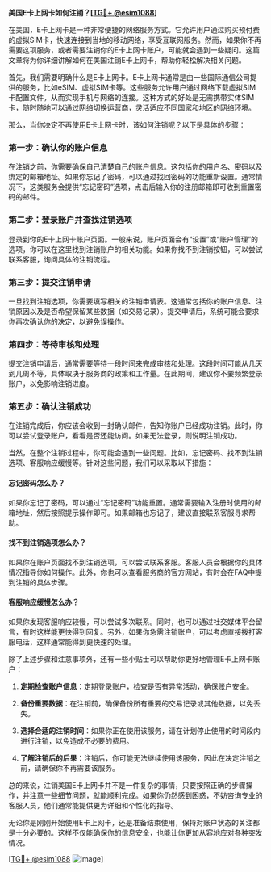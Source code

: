 **美国E卡上网卡如何注销？[[TG💪+ @esim1088](https://t.me/s/esim1088)]**

在美国，E卡上网卡是一种非常便捷的网络服务方式。它允许用户通过购买预付费的虚拟SIM卡，快速连接到当地的移动网络，享受互联网服务。然而，如果你不再需要这项服务，或者需要注销你的E卡上网卡账户，可能就会遇到一些疑问。这篇文章将为你详细讲解如何在美国注销E卡上网卡，帮助你轻松解决相关问题。

首先，我们需要明确什么是E卡上网卡。E卡上网卡通常是由一些国际通信公司提供的服务，比如eSIM、虚拟SIM卡等。这些服务允许用户通过网络下载虚拟SIM卡配置文件，从而实现手机与网络的连接。这种方式的好处是无需携带实体SIM卡，随时随地可以通过网络切换运营商，灵活适应不同国家和地区的网络环境。

那么，当你决定不再使用E卡上网卡时，该如何注销呢？以下是具体的步骤：

### 第一步：确认你的账户信息

在注销之前，你需要确保自己清楚自己的账户信息。这包括你的用户名、密码以及绑定的邮箱地址。如果你忘记了密码，可以通过找回密码的功能重新设置。通常情况下，这类服务会提供“忘记密码”选项，点击后输入你的注册邮箱即可收到重置密码的邮件。

### 第二步：登录账户并查找注销选项

登录到你的E卡上网卡账户页面。一般来说，账户页面会有“设置”或“账户管理”的选项，你可以在这里找到注销账户的相关功能。如果你找不到注销按钮，可以尝试联系客服，询问具体的注销流程。

### 第三步：提交注销申请

一旦找到注销选项，你需要填写相关的注销申请表。这通常包括你的账户信息、注销原因以及是否希望保留某些数据（如交易记录）。提交申请后，系统可能会要求你再次确认你的决定，以避免误操作。

### 第四步：等待审核和处理

提交注销申请后，通常需要等待一段时间来完成审核和处理。这段时间可能从几天到几周不等，具体取决于服务商的政策和工作量。在此期间，建议你不要频繁登录账户，以免影响注销进度。

### 第五步：确认注销成功

在注销完成后，你应该会收到一封确认邮件，告知你账户已经成功注销。此时，你可以尝试登录账户，看看是否还能访问。如果无法登录，则说明注销成功。

当然，在整个注销过程中，你可能会遇到一些问题。比如，忘记密码、找不到注销选项、客服响应缓慢等。针对这些问题，我们可以采取以下措施：

#### 忘记密码怎么办？

如果你忘记了密码，可以通过“忘记密码”功能重置。通常需要输入注册时使用的邮箱地址，然后按照提示操作即可。如果邮箱也忘记了，建议直接联系客服寻求帮助。

#### 找不到注销选项怎么办？

如果你在账户页面找不到注销选项，可以尝试联系客服。客服人员会根据你的具体情况指导你如何操作。此外，你也可以查看服务商的官方网站，有时会在FAQ中提到注销的具体步骤。

#### 客服响应缓慢怎么办？

如果你发现客服响应较慢，可以尝试多次联系。同时，也可以通过社交媒体平台留言，有时这样能更快得到回复。另外，如果你急需注销账户，可以考虑直接拨打客服电话，这样通常能得到更快速的处理。

除了上述步骤和注意事项外，还有一些小贴士可以帮助你更好地管理E卡上网卡账户：

1. **定期检查账户信息**：定期登录账户，检查是否有异常活动，确保账户安全。
   
2. **备份重要数据**：在注销前，确保备份所有重要的交易记录或其他数据，以免丢失。

3. **选择合适的注销时间**：如果你正在使用该服务，请在计划停止使用的时间段内进行注销，以免造成不必要的费用。

4. **了解注销后的后果**：注销后，你可能无法继续使用该服务，因此在决定注销之前，请确保你不再需要该服务。

总的来说，注销美国E卡上网卡并不是一件复杂的事情，只要按照正确的步骤操作，并注意一些细节问题，就能顺利完成。如果你仍然感到困惑，不妨咨询专业的客服人员，他们通常能提供更为详细和个性化的指导。

无论你是刚刚开始使用E卡上网卡，还是准备结束使用，保持对账户状态的关注都是十分必要的。这样不仅能确保你的信息安全，也能让你更加从容地应对各种突发情况。

[[TG💪+ @esim1088](https://t.me/s/esim1088) ![Image](https://i.postimg.cc/4NQfJmqS/Snipaste-2025-05-13-00-14-12.png)]